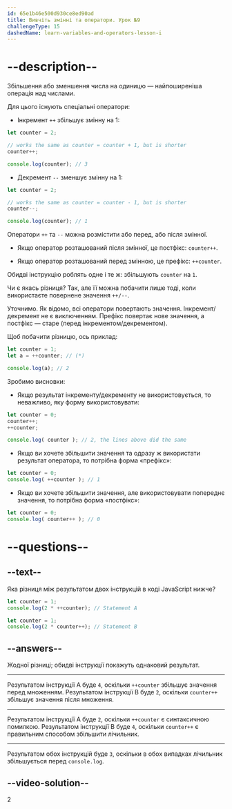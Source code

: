 ```yaml
---
id: 65e1b46e500d930ce8ed90ad
title: Вивчіть змінні та оператори. Урок №9
challengeType: 15
dashedName: learn-variables-and-operators-lesson-i
---
```


# --description--

Збільшення або зменшення числа на одиницю — найпоширеніша операція над числами.

Для цього існують спеціальні оператори:

- Інкремент `++` збільшує змінну на 1:

```js
let counter = 2;

// works the same as counter = counter + 1, but is shorter
counter++;      

console.log(counter); // 3
```

- Декремент `--` зменшує змінну на 1:

```js
let counter = 2;

// works the same as counter = counter - 1, but is shorter
counter--;

console.log(counter); // 1
```

Оператори `++` та `--` можна розмістити або перед, або після змінної.

- Якщо оператор розташований після змінної, це постфікс: `counter++`.

- Якщо оператор розташований перед змінною, це префікс: `++counter`.

Обидві інструкцію роблять одне і те ж: збільшують `counter` на `1`.

Чи є якась різниця? Так, але її можна побачити лише тоді, коли використаєте повернене значення `++/--`.

Уточнимо. Як відомо, всі оператори повертають значення. Інкремент/декремент не є виключенням. Префікс повертає нове значення, а постфікс — старе (перед інкрементом/декрементом).

Щоб побачити різницю, ось приклад:

```js
let counter = 1;
let a = ++counter; // (*)

console.log(a); // 2
```

Зробимо висновки:

- Якщо результат інкременту/декременту не використовується, то неважливо, яку форму використовувати:

```js
let counter = 0;
counter++;
++counter;

console.log( counter ); // 2, the lines above did the same
```

- Якщо ви хочете збільшити значення та одразу ж використати результат оператора, то потрібна форма «префікс»:

```js
let counter = 0;
console.log( ++counter ); // 1
```

- Якщо ви хочете збільшити значення, але використовувати попереднє значення, то потрібна форма «постфікс»:

```js 
let counter = 0;
console.log( counter++ ); // 0
```

# --questions--

## --text--

Яка різниця між результатом двох інструкцій в коді JavaScript нижче?

```js
let counter = 1;
console.log(2 * ++counter); // Statement A

let counter = 1;
console.log(2 * counter++); // Statement B
```

## --answers--

Жодної різниці; обидві інструкції покажуть однаковий результат.

---

Результатом інструкції A буде `4`, оскільки `++counter` збільшує значення перед множенням. Результатом інструкції B буде `2`, оскільки `counter++` збільшує значення після множення.

---

Результатом інструкції A буде `2`, оскільки `++counter` є синтаксичною помилкою. Результатом інструкції B буде `4`, оскільки `counter++` є правильним способом збільшити лічильник.

---

Результатом обох інструкцій буде `3`, оскільки в обох випадках лічильник збільшується перед `console.log`.


## --video-solution--

2
